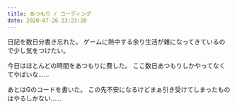 ```yaml
---
title: あつもり / コーディング
date: 2020-07-26 23:23:20
---
```


日記を数日分書き忘れた。
ゲームに熱中する余り生活が雑になってきているので少し気をつけたい。

今日はほとんどの時間をあつもりに費した。
ここ数日あつもりしかやってなくてやばいな……

あとはGのコードを書いた。
この先不安になるけどまぁ引き受けてしまったものはやるしかない……
